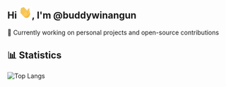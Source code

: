 ## Hi <img src='https://github.com/buddywinangun/buddywinangun/blob/main/assets/Hi.gif' width='29' height='29' />, I'm @buddywinangun

🔭 Currently working on personal projects and open-source contributions

## 📊 Statistics

![Top Langs](https://github-readme-stats.vercel.app/api/top-langs/?username=buddywinangun&layout=compact&theme=tokyonight)
